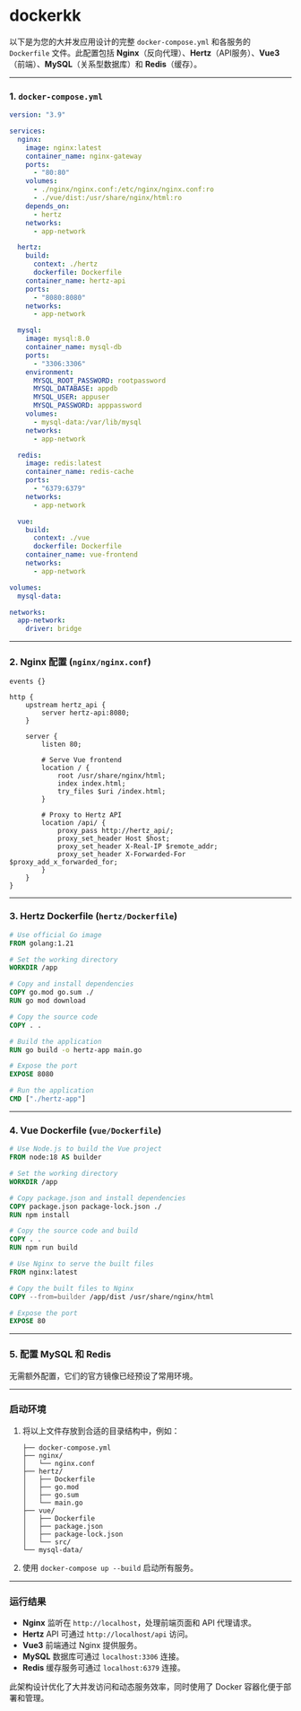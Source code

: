 # dockerkk
以下是为您的大并发应用设计的完整 `docker-compose.yml` 和各服务的 `Dockerfile` 文件。此配置包括 **Nginx**（反向代理）、**Hertz**（API服务）、**Vue3**（前端）、**MySQL**（关系型数据库）和 **Redis**（缓存）。

---

### **1. `docker-compose.yml`**
```yaml
version: "3.9"

services:
  nginx:
    image: nginx:latest
    container_name: nginx-gateway
    ports:
      - "80:80"
    volumes:
      - ./nginx/nginx.conf:/etc/nginx/nginx.conf:ro
      - ./vue/dist:/usr/share/nginx/html:ro
    depends_on:
      - hertz
    networks:
      - app-network

  hertz:
    build:
      context: ./hertz
      dockerfile: Dockerfile
    container_name: hertz-api
    ports:
      - "8080:8080"
    networks:
      - app-network

  mysql:
    image: mysql:8.0
    container_name: mysql-db
    ports:
      - "3306:3306"
    environment:
      MYSQL_ROOT_PASSWORD: rootpassword
      MYSQL_DATABASE: appdb
      MYSQL_USER: appuser
      MYSQL_PASSWORD: apppassword
    volumes:
      - mysql-data:/var/lib/mysql
    networks:
      - app-network

  redis:
    image: redis:latest
    container_name: redis-cache
    ports:
      - "6379:6379"
    networks:
      - app-network

  vue:
    build:
      context: ./vue
      dockerfile: Dockerfile
    container_name: vue-frontend
    networks:
      - app-network

volumes:
  mysql-data:

networks:
  app-network:
    driver: bridge
```

---

### **2. Nginx 配置 (`nginx/nginx.conf`)**
```nginx
events {}

http {
    upstream hertz_api {
        server hertz-api:8080;
    }

    server {
        listen 80;

        # Serve Vue frontend
        location / {
            root /usr/share/nginx/html;
            index index.html;
            try_files $uri /index.html;
        }

        # Proxy to Hertz API
        location /api/ {
            proxy_pass http://hertz_api/;
            proxy_set_header Host $host;
            proxy_set_header X-Real-IP $remote_addr;
            proxy_set_header X-Forwarded-For $proxy_add_x_forwarded_for;
        }
    }
}
```

---

### **3. Hertz Dockerfile (`hertz/Dockerfile`)**
```dockerfile
# Use official Go image
FROM golang:1.21

# Set the working directory
WORKDIR /app

# Copy and install dependencies
COPY go.mod go.sum ./
RUN go mod download

# Copy the source code
COPY . .

# Build the application
RUN go build -o hertz-app main.go

# Expose the port
EXPOSE 8080

# Run the application
CMD ["./hertz-app"]
```

---

### **4. Vue Dockerfile (`vue/Dockerfile`)**
```dockerfile
# Use Node.js to build the Vue project
FROM node:18 AS builder

# Set the working directory
WORKDIR /app

# Copy package.json and install dependencies
COPY package.json package-lock.json ./
RUN npm install

# Copy the source code and build
COPY . .
RUN npm run build

# Use Nginx to serve the built files
FROM nginx:latest

# Copy the built files to Nginx
COPY --from=builder /app/dist /usr/share/nginx/html

# Expose the port
EXPOSE 80
```

---

### **5. 配置 MySQL 和 Redis**
无需额外配置，它们的官方镜像已经预设了常用环境。

---

### **启动环境**
1. 将以上文件存放到合适的目录结构中，例如：
   ```
   ├── docker-compose.yml
   ├── nginx/
   │   └── nginx.conf
   ├── hertz/
   │   ├── Dockerfile
   │   ├── go.mod
   │   ├── go.sum
   │   └── main.go
   ├── vue/
   │   ├── Dockerfile
   │   ├── package.json
   │   ├── package-lock.json
   │   └── src/
   └── mysql-data/
   ```

2. 使用 `docker-compose up --build` 启动所有服务。

---

### **运行结果**
- **Nginx** 监听在 `http://localhost`，处理前端页面和 API 代理请求。
- **Hertz** API 可通过 `http://localhost/api` 访问。
- **Vue3** 前端通过 Nginx 提供服务。
- **MySQL** 数据库可通过 `localhost:3306` 连接。
- **Redis** 缓存服务可通过 `localhost:6379` 连接。

此架构设计优化了大并发访问和动态服务效率，同时使用了 Docker 容器化便于部署和管理。